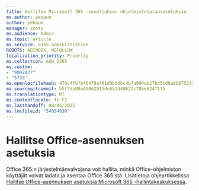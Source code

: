 ```yaml
---
title: Hallitse Microsoft 365 -sovelluksen ohjelmistolatausasetuksia
ms.author: pebaum
author: pebaum
manager: scotv
ms.audience: Admin
ms.topic: article
ms.service: o365-administration
ROBOTS: NOINDEX, NOFOLLOW
localization_priority: Priority
ms.collection: Adm_O365
ms.custom:
- "9002427"
- "5733"
ms.openlocfilehash: 479c4fbfb46479af01d9b9dbc4b7a994ab27bc5bd8a8b8751f3dc9d203a60313
ms.sourcegitcommit: b5f7da89a650d2915dc652449623c78be6247175
ms.translationtype: MT
ms.contentlocale: fi-FI
ms.lasthandoff: 08/05/2021
ms.locfileid: "54054039"
---
```

# <a name="manage-office-installation-options"></a>Hallitse Office-asennuksen asetuksia

Office 365:n järjestelmänvalvojana voit hallita, minkä Office-ohjelmiston käyttäjät voivat ladata ja asentaa Office 365:stä. Lisätietoja ohjeartikkelissa [Hallitse Office-asennuksen asetuksia Microsoft 365 -hallintakeskuksessa](https://docs.microsoft.com/deployoffice/manage-software-download-settings-office-365).
